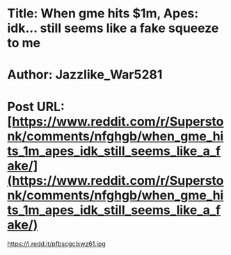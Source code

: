 # Title: When gme hits $1m, Apes: idk... still seems like a fake squeeze to me
# Author: Jazzlike_War5281
# Post URL: [https://www.reddit.com/r/Superstonk/comments/nfghgb/when_gme_hits_1m_apes_idk_still_seems_like_a_fake/](https://www.reddit.com/r/Superstonk/comments/nfghgb/when_gme_hits_1m_apes_idk_still_seems_like_a_fake/)


https://i.redd.it/pfbscgclxwz61.jpg